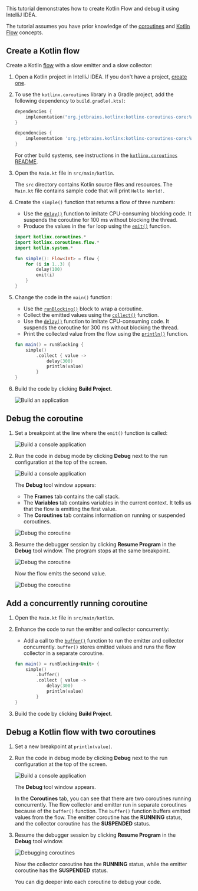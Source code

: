 [//]: # (title: Debug Kotlin Flow using IntelliJ IDEA – tutorial)

This tutorial demonstrates how to create Kotlin Flow and debug it using IntelliJ IDEA.

The tutorial assumes you have prior knowledge of the [coroutines](coroutines-guide.md) and [Kotlin Flow](flow.md#flows) concepts.

## Create a Kotlin flow

Create a Kotlin [flow](https://kotlinlang.org/api/kotlinx.coroutines/kotlinx-coroutines-core/kotlinx.coroutines.flow/flow.html) with a slow emitter and a slow collector:

1. Open a Kotlin project in IntelliJ IDEA. If you don't have a project, [create one](jvm-get-started.md#create-a-project).
2. To use the `kotlinx.coroutines` library in a Gradle project, add the following dependency to `build.gradle(.kts)`:
   
   <tabs group="build-script">
   <tab title="Kotlin" group-key="kotlin">
   
   ```kotlin
   dependencies {
       implementation("org.jetbrains.kotlinx:kotlinx-coroutines-core:%coroutinesVersion%")
   }
   ``` 
   
   </tab>
   <tab title="Groovy" group-key="groovy">
   
   ```groovy
   dependencies {
       implementation 'org.jetbrains.kotlinx:kotlinx-coroutines-core:%coroutinesVersion%'
   }
   ```
   
   </tab>
   </tabs>
   
   For other build systems, see instructions in the [`kotlinx.coroutines` README](https://github.com/Kotlin/kotlinx.coroutines#using-in-your-projects).

3. Open the `Main.kt` file in `src/main/kotlin`.

    The `src` directory contains Kotlin source files and resources. The `Main.kt` file contains sample code that will print `Hello World!`.

4. Create the `simple()` function that returns a flow of three numbers:

    * Use the [`delay()`](https://kotlinlang.org/api/kotlinx.coroutines/kotlinx-coroutines-core/kotlinx.coroutines/delay.html) function to imitate CPU-consuming blocking code. It suspends the coroutine for 100 ms without blocking the thread.
    * Produce the values in the `for` loop using the [`emit()`](https://kotlinlang.org/api/kotlinx.coroutines/kotlinx-coroutines-core/kotlinx.coroutines.flow/-flow-collector/emit.html) function.

    ```kotlin
    import kotlinx.coroutines.*
    import kotlinx.coroutines.flow.*
    import kotlin.system.*
 
    fun simple(): Flow<Int> = flow {
        for (i in 1..3) {
            delay(100)
            emit(i)
        }
    }
    ```

5. Change the code in the `main()` function:

    * Use the [`runBlocking()`](https://kotlinlang.org/api/kotlinx.coroutines/kotlinx-coroutines-core/kotlinx.coroutines/run-blocking.html) block to wrap a coroutine.
    * Collect the emitted values using the [`collect()`](https://kotlinlang.org/api/kotlinx.coroutines/kotlinx-coroutines-core/kotlinx.coroutines.flow/collect.html) function.
    * Use the [`delay()`](https://kotlinlang.org/api/kotlinx.coroutines/kotlinx-coroutines-core/kotlinx.coroutines/delay.html) function to imitate CPU-consuming code. It suspends the coroutine for 300 ms without blocking the thread.
    * Print the collected value from the flow using the [`println()`](https://kotlinlang.org/api/latest/jvm/stdlib/kotlin.io/println.html) function.

    ```kotlin
    fun main() = runBlocking {
        simple()
            .collect { value ->
                delay(300)
                println(value)
            }
    }
    ```

6. Build the code by clicking **Build Project**.

    ![Build an application](flow-build-project.png)

## Debug the coroutine

1. Set a breakpoint at the line where the `emit()` function is called:

    ![Build a console application](flow-breakpoint.png)

2. Run the code in debug mode by clicking **Debug** next to the run configuration at the top of the screen.

    ![Build a console application](flow-debug-project.png)

    The **Debug** tool window appears: 
    * The **Frames** tab contains the call stack.
    * The **Variables** tab contains variables in the current context. It tells us that the flow is emitting the first value.
    * The **Coroutines** tab contains information on running or suspended coroutines.

    ![Debug the coroutine](flow-debug-1.png)

3. Resume the debugger session by clicking **Resume Program** in the **Debug** tool window. The program stops at the same breakpoint.

    ![Debug the coroutine](flow-resume-debug.png)

    Now the flow emits the second value.

    ![Debug the coroutine](flow-debug-2.png)

## Add a concurrently running coroutine

1. Open the `Main.kt` file in `src/main/kotlin`.

2. Enhance the code to run the emitter and collector concurrently:

    * Add a call to the [`buffer()`](https://kotlinlang.org/api/kotlinx.coroutines/kotlinx-coroutines-core/kotlinx.coroutines.flow/buffer.html) function to run the emitter and collector concurrently. `buffer()` stores emitted values and runs the flow collector in a separate coroutine. 
 
    ```kotlin
    fun main() = runBlocking<Unit> {
        simple()
            .buffer()
            .collect { value ->
                delay(300)
                println(value)
            }
    }
    ```

3. Build the code by clicking **Build Project**.

## Debug a Kotlin flow with two coroutines

1. Set a new breakpoint at `println(value)`.

2. Run the code in debug mode by clicking **Debug** next to the run configuration at the top of the screen.

    ![Build a console application](flow-debug-3.png)

    The **Debug** tool window appears.

    In the **Coroutines** tab, you can see that there are two coroutines running concurrently. The flow collector and emitter run in separate coroutines because of the `buffer()` function.
    The `buffer()` function buffers emitted values from the flow.
    The emitter coroutine has the **RUNNING** status, and the collector coroutine has the **SUSPENDED** status.

3. Resume the debugger session by clicking **Resume Program** in the **Debug** tool window.

    ![Debugging coroutines](flow-debug-4.png)

    Now the collector coroutine has the **RUNNING** status, while the emitter coroutine has the **SUSPENDED** status.

    You can dig deeper into each coroutine to debug your code.
